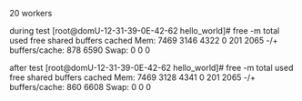 20 workers

during test
[root@domU-12-31-39-0E-42-62 hello_world]# free -m
             total       used       free     shared    buffers     cached
Mem:          7469       3146       4322          0        201       2065
-/+ buffers/cache:        878       6590
Swap:            0          0          0

after test
[root@domU-12-31-39-0E-42-62 hello_world]# free -m
             total       used       free     shared    buffers     cached
Mem:          7469       3128       4341          0        201       2065
-/+ buffers/cache:        860       6608
Swap:            0          0          0
